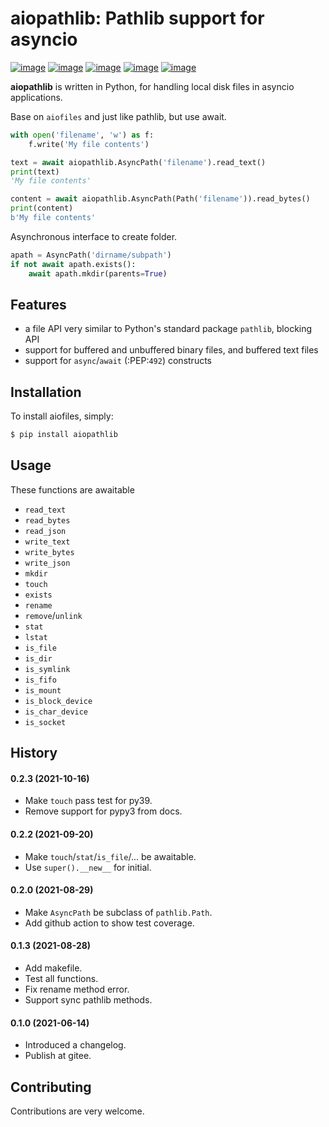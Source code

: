 aiopathlib: Pathlib support for asyncio
=======================================

[![image](https://img.shields.io/pypi/v/aiopathlib.svg)](https://pypi.org/project/aiopathlib/)
[![image](https://img.shields.io/pypi/pyversions/aiopathlib.svg)](https://pypi.org/project/aiopathlib/)
[![image](https://img.shields.io/pypi/l/aiopathlib.svg)](https://pypi.org/project/aiopathlib/)
[![image](https://img.shields.io/codecov/c/github/waketzheng/aiopathlib/master.svg)](https://codecov.io/github/waketzheng/aiopathlib?branch=master)
[![image](https://img.shields.io/badge/code%20style-pep8-green.svg)](https://www.python.org/dev/peps/pep-0008/)

**aiopathlib** is written in Python, for handling local
disk files in asyncio applications.

Base on `aiofiles` and just like pathlib, but use await.

```py
with open('filename', 'w') as f:
    f.write('My file contents')

text = await aiopathlib.AsyncPath('filename').read_text()
print(text)
'My file contents'

content = await aiopathlib.AsyncPath(Path('filename')).read_bytes()
print(content)
b'My file contents'
```

Asynchronous interface to create folder.

```py
apath = AsyncPath('dirname/subpath')
if not await apath.exists():
    await apath.mkdir(parents=True)
```


Features
--------

- a file API very similar to Python's standard package `pathlib`, blocking API
- support for buffered and unbuffered binary files, and buffered text files
- support for ``async``/``await`` (:PEP:`492`) constructs


Installation
------------

To install aiofiles, simply:


```bash
$ pip install aiopathlib
```


Usage
-----
These functions are awaitable

* ``read_text``
* ``read_bytes``
* ``read_json``
* ``write_text``
* ``write_bytes``
* ``write_json``
* ``mkdir``
* ``touch``
* ``exists``
* ``rename``
* ``remove``/``unlink``
* ``stat``
* ``lstat``
* ``is_file``
* ``is_dir``
* ``is_symlink``
* ``is_fifo``
* ``is_mount``
* ``is_block_device``
* ``is_char_device``
* ``is_socket``


History
-------

#### 0.2.3 (2021-10-16)

- Make `touch` pass test for py39.
- Remove support for pypy3 from docs.

#### 0.2.2 (2021-09-20)

- Make `touch`/`stat`/`is_file`/... be awaitable.
- Use `super().__new__` for initial.

#### 0.2.0 (2021-08-29)

- Make `AsyncPath` be subclass of `pathlib.Path`.
- Add github action to show test coverage.

#### 0.1.3 (2021-08-28)

- Add makefile.
- Test all functions.
- Fix rename method error.
- Support sync pathlib methods.

#### 0.1.0 (2021-06-14)

- Introduced a changelog.
- Publish at gitee.


Contributing
------------

Contributions are very welcome.
